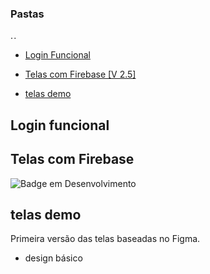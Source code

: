 ### Pastas
. .

- [Login Funcional](#Login-funcional)

- [Telas com Firebase [V 2.5]](#Telas-com-Firebase)

- [telas demo](#telas-demo)

## Login funcional

## Telas com Firebase

![Badge em Desenvolvimento](http://img.shields.io/static/v1?label=STATUS&message=EM%20DESENVOLVIMENTO&color=GREEN&style=for-the-badge)

## telas demo
 
 Primeira versão das telas baseadas no Figma.
 
 * design básico


###

